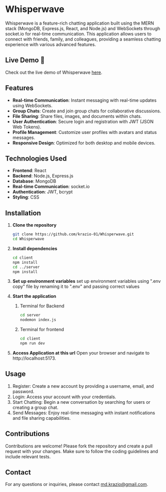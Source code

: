 # Whisperwave

Whisperwave is a feature-rich chatting application built using the MERN stack (MongoDB, Express.js, React, and Node.js) and WebSockets through socket.io for real-time communication. This application allows users to connect with friends, family, and colleagues, providing a seamless chatting experience with various advanced features.

## Live Demo 🚀

Check out the live demo of Whisperwave [here](https://whisperwave.onrender.com/).

## Features

- **Real-time Communication**: Instant messaging with real-time updates using WebSockets.
- **Group Chats**: Create and join group chats for collaborative discussions.
- **File Sharing**: Share files, images, and documents within chats.
- **User Authentication**: Secure login and registration with JWT (JSON Web Tokens).
- **Profile Management**: Customize user profiles with avatars and status messages.
- **Responsive Design**: Optimized for both desktop and mobile devices.

## Technologies Used

- **Frontend**: React
- **Backend**: Node.js, Express.js
- **Database**: MongoDB
- **Real-time Communication**: socket.io
- **Authentication**: JWT, bcrypt
- **Styling**: CSS

## Installation

1. **Clone the repository**
   ```bash
   git clone https://github.com/krazio-01/Whisperwave.git
   cd Whisperwave

2. **Install dependencies**
   ```bash
   cd client
   npm install
   cd ../server
   npm install

3. **Set up environment variables**
   set up environment variables using ".env copy" file by renaming it to ".env" and passing correct values

4. **Start the application**
   1. Terminal for Backend
      ```bash
      cd server
      nodemon index.js
    2. Terminal for frontend
       ```bash
       cd client
       npm run dev

5. **Access Application at this url**
Open your browser and navigate to http://localhost:5173.

## Usage
1. Register: Create a new account by providing a username, email, and password.
2. Login: Access your account with your credentials.
3. Start Chatting: Begin a new conversation by searching for users or creating a group chat.
4. Send Messages: Enjoy real-time messaging with instant notifications and file sharing capabilities.

## Contributions
Contributions are welcome! Please fork the repository and create a pull request with your changes. Make sure to follow the coding guidelines and include relevant tests.

## Contact
For any questions or inquiries, please contact md.krazio@gmail.com.
